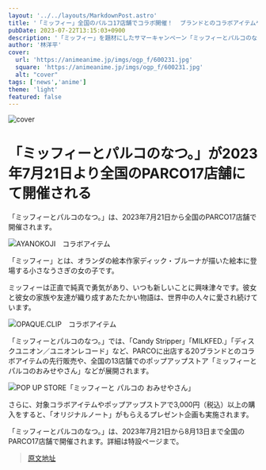 ```yaml
---
layout: '../../layouts/MarkdownPost.astro'
title: '「ミッフィー」全国のパルコ17店舗でコラボ開催！  ブランドとのコラボアイテムやポップアップも'
pubDate: 2023-07-22T13:15:03+0900
description: '「ミッフィー」を題材にしたサマーキャンペーン「ミッフィーとパルコのなつ。」が、2023年7月21日より全国のPARCO17店舗にて開催される。'
author: '林洋平'
cover:
  url: 'https://animeanime.jp/imgs/ogp_f/600231.jpg'
  square: 'https://animeanime.jp/imgs/ogp_f/600231.jpg'
  alt: "cover"
tags: ['news','anime']
theme: 'light'
featured: false
---
```


![cover](https://animeanime.jp/imgs/ogp_f/600231.jpg)

# 「ミッフィーとパルコのなつ。」が2023年7月21日より全国のPARCO17店舗にて開催される

「ミッフィーとパルコのなつ。」は、2023年7月21日から全国のPARCO17店舗で開催されます。

![AYANOKOJI　コラボアイテム](https://animeanime.jp/imgs/zoom/600219.jpg)

「ミッフィー」とは、オランダの絵本作家ディック・ブルーナが描いた絵本に登場する小さなうさぎの女の子です。

ミッフィーは正直で純真で勇気があり、いつも新しいことに興味津々です。彼女と彼女の家族や友達が織り成すあたたかい物語は、世界中の人々に愛され続けています。

![OPAQUE.CLIP　コラボアイテム](https://animeanime.jp/imgs/zoom/600234.jpg)

「ミッフィーとパルコのなつ。」では、「Candy Stripper」「MILKFED.」「ディスクユニオン／ユニオンレコード」など、PARCOに出店する20ブランドとのコラボアイテムの先行販売や、全国の13店舗でのポップアップストア「ミッフィーとパルコのおみせやさん」などが展開されます。

![POP UP STORE「ミッフィーと パルコの おみせやさん」](https://animeanime.jp/imgs/zoom/600236.jpg)

さらに、対象コラボアイテムやポップアップストアで3,000円（税込）以上の購入をすると、「オリジナルノート」がもらえるプレゼント企画も実施されます。

「ミッフィーとパルコのなつ。」は、2023年7月21日から8月13日まで全国のPARCO17店舗で開催されます。詳細は特設ページまで。

>[原文地址](https://animeanime.jp/article/2023/07/22/78763.html)  